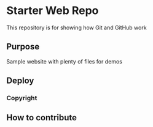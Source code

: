 # Starter Web Repo

This repository is for showing how Git and GitHub work

## Purpose

Sample website with plenty of files for demos

## Deploy

### Copyright

## How to contribute